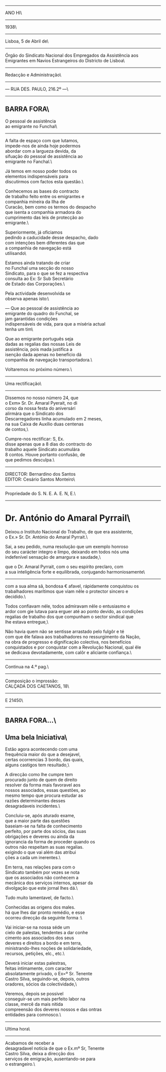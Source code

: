 

___

ANO HI\



___

1938\



___

Lisboa, 5 de Abril de\



___

Órgão do Sindicato Nacional dos Empregados da Assistência aos Emigrantes em Navios Estrangeiros do Districto de Lisboa\



___

Redacção e Administração\



___

— RUA DES. PAULO, 216.2º —\



___

## BARRA FORA\

O pessoal de assistência\
ao emigrante no Funchal\



___

A falta de espaço com que lutamos,\
impede-nos de ainda hoje podermos\
abordar com a largueza devida, da\
sifuação do pessoal de assistência ao\
emigrante no Fanchal.\

Já temos em nosso poder todos os\
elementos indispensáveis para\
discutirmos com factos esta questão.\

Conhecemos as bases do contracto\
de trabalho feito entre os emigrantes e\
companhia míneira da Ilha de\
Curacão, bem como os termos do despacho\
que isenta a companhia armadora do\
cumprimento das leis de protecção ao\
emigrante.\

Superiormente, já oficiamos\
pedindo a caducidade desse despacho, dado\
com intenções bem diferentes das que\
a companhia de navegação está\
utilisando\

Estamos ainda tratando de criar\
no Funchal uma secção do nosso\
Sindicato, para o que se fez a respectiva\
consulta ao Ex: Sr Sub Secretário\
de Estado das Corporações.\

Pela actividade desenvolvida se\
observa apenas isto:\

— Que ao pessoal de assistência ao\
emigrante do quadro do Funchal, se\
jam garantidas condições\
indispensáveis de vida, para que a miséria actual\
tenha um tim\

Que ao emigrante português seja\
dadas as regalias das nossas Leis de\
assistência, pois mada justifica a\
isenção dada apenas no benefício dá\
companhia de navegação transportadora.\

Voltaremos no próximo número.\



___

Uma rectificação\



___

Dissemos no nosso número 24, que\
o Exm» Sr. Dr. Amaral Pyerait, no di\
corso da nossa festa do aniversári\
alirmára que o Sindicato dos\
Descarregadores linha acumulado em 2 meses,\
na sua Caixa de Auxílio duas centenas\
de contos,\

Cumpre-nos rectificar: S, Ex.\
disse apenas que a 8 dias do contracto do\
trabalho aquele Sindicato acumulára\
8 contos. Houve portanto confusão, de\
que pedimos desculpa.\



___

DIRECTOR: Bernardino dos Santos\
EDITOR: Cesário Santos Monteiro\



___

Propriedade do S. N. E. A. E. N, E.\



___

# Dr. António do Amaral Pyrrail\

Deixou.o Instituto Nacional do Trabalho, de que era assistente,\
o Ex.» Sr. Dr. António do Amaral Pyrrait.\

Sai, a seu pedido, numa resolução que um exemplo honroso\
do seu carácter integro e limpo, deixando em todos nós uma\
indefenível sensação de amargura e saudade,\

que o Dr. Amaral Pyrrait, com o seu espírito preclaro, com\
a sua inteligência forte e equilibrada, conjugando harmoniosamente\



___

com a sua alma sã, bondosa € afavel, rápidamente conquistou os\
trabalhadores marítimos que viam nêle o protector sincero e\
decidido.\

Todos confiavam néle, todos admiravam nêle o entusiasmo e\
ardor com gie lutava para erguer até ao ponto devido, as condições\
regalias de trabalho dos que compunham o sector sindical que\
lhe estava entregue,\

Não havia quem não se sentisse arrastado pelo fulgôr e té\
com que êle falava aos trabalhadores no ressurgimento da Nação,\
na obra de progresso e dignificação colectiva, nos benefícios\
conquistados e por conquistar com a Revolução Nacional, qual êle\
se dedicava devotadamente, com calôr e aliciante confiança.\



___

Continua na 4.º pag.\



___

Composição o improssão:\
CALÇADA DOS CAETANOS, 18\



___

E 21450\



___

## BARRA FORA...\

## Uma bela Iniciativa\

Estão agora acontecendo com uma\
frequência maior do que a desejavel,\
certas ocorrencias 3 bordo, das quais,\
alguns castigos tem resultado,\

A direcção como lhe cumpre tem\
procurado junto de quem de direito\
resolver da forma mais favoravel aos\
nossos associados, essas questões, ao\
mesmo tempo que procura estudar as\
razões determinantes desses\
desagradaveis incidentes.\

Concluiu-se, após aturado exame,\
que a maior parte das questões\
baseiam-se na falta de conhecimento\
perfeito, por parte dos sócios, das suas\
obrigações e deveres ou ainda da\
ignorancia da forma de proceder quando os\
outros não respeitam as suas regalias.\
exigindo o que vai além das atribui\
ções a cada um inerentes.\

Em terra, nas relações para com o\
Sindicato também por vezes se nota\
que os associados não conhecem a\
mecânica dos serviços internos, apesar da\
divolgação que este jornal lhes dá.\

Tudo muito lamentavel, de facto.\

Conhecidas as origens dos males.\
há que lhes dar pronto remédio, e esse\
ocorreu direcção da seguinte forma :\

Vai iniciar-se na nossa séde um\
cielo de palestas, tendentes a dar conhe\
cimento aos associados dos seus\
deveres e direitos a bordo e em terra,\
ministrando-lhes noções de solidariedade,\
recursos, petições, elc., etc.\

Deverá iniciar estas palestras,\
feitas intimamente, com caracter\
absolatamente privado, o Ex=º Sr. Tenente\
Castro Silva, seguindo-se, depois, outros\
oradores, sócios da colectividade,\

Veremos, depois se possivel\
conseguir-se um mais perfeito labor na\
classe, mercê da mais nitida\
compreensão dos deveres nossos e das ontras\
entidades para comnosco.\



___

Ultima hora\



___

Acabamos de receber a\
desagradavel noticia de que o Ex.mº Sr, Tenente\
Castro Silva, deixa a direcção dos\
serviços de emigração, ausentando-se para\
o estrangeiro.\

